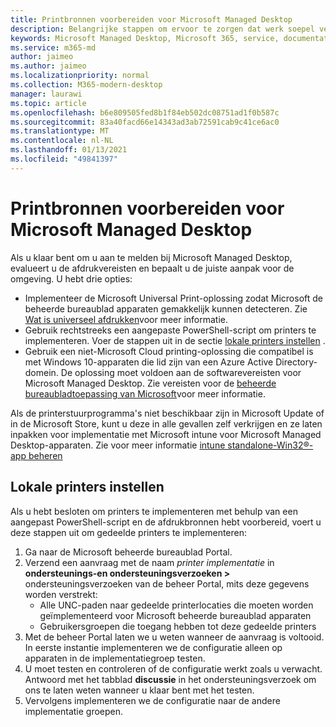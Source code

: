 ```yaml
---
title: Printbronnen voorbereiden voor Microsoft Managed Desktop
description: Belangrijke stappen om ervoor te zorgen dat werk soepel verloopt
keywords: Microsoft Managed Desktop, Microsoft 365, service, documentatie
ms.service: m365-md
author: jaimeo
ms.author: jaimeo
ms.localizationpriority: normal
ms.collection: M365-modern-desktop
manager: laurawi
ms.topic: article
ms.openlocfilehash: b6e809505fed8b1f84eb502dc08751ad1f0b587c
ms.sourcegitcommit: 83a40facd66e14343ad3ab72591cab9c41ce6ac0
ms.translationtype: MT
ms.contentlocale: nl-NL
ms.lasthandoff: 01/13/2021
ms.locfileid: "49841397"
---
```

# <a name="prepare-printing-resources-for-microsoft-managed-desktop"></a>Printbronnen voorbereiden voor Microsoft Managed Desktop

Als u klaar bent om u aan te melden bij Microsoft Managed Desktop, evalueert u de afdrukvereisten en bepaalt u de juiste aanpak voor de omgeving. U hebt drie opties:
 
- Implementeer de Microsoft Universal Print-oplossing zodat Microsoft de beheerde bureaublad apparaten gemakkelijk kunnen detecteren. Zie [Wat is universeel afdrukken](https://docs.microsoft.com/universal-print/fundamentals/universal-print-whatis)voor meer informatie.
- Gebruik rechtstreeks een aangepaste PowerShell-script om printers te implementeren. Voer de stappen uit in de sectie [lokale printers instellen](#set-up-local-printers) .
- Gebruik een niet-Microsoft Cloud printing-oplossing die compatibel is met Windows 10-apparaten die lid zijn van een Azure Active Directory-domein. De oplossing moet voldoen aan de softwarevereisten voor Microsoft Managed Desktop. Zie vereisten voor de [beheerde bureaubladtoepassing van Microsoft](../service-description/mmd-app-requirements.md)voor meer informatie.
 
Als de printerstuurprogramma's niet beschikbaar zijn in Microsoft Update of in de Microsoft Store, kunt u deze in alle gevallen zelf verkrijgen en ze laten inpakken voor implementatie met Microsoft intune voor Microsoft Managed Desktop-apparaten. Zie voor meer informatie [intune standalone-Win32®-app beheren](https://docs.microsoft.com/mem/intune/apps/apps-win32-app-management)

## <a name="set-up-local-printers"></a>Lokale printers instellen

Als u hebt besloten om printers te implementeren met behulp van een aangepast PowerShell-script en de afdrukbronnen hebt voorbereid, voert u deze stappen uit om gedeelde printers te implementeren:

1.  Ga naar de Microsoft beheerde bureaublad Portal.
2.  Verzend een aanvraag met de naam *printer implementatie* in **ondersteunings-en ondersteuningsverzoeken >** ondersteuningsverzoeken van de beheer Portal, mits deze gegevens worden verstrekt:
    - Alle UNC-paden naar gedeelde printerlocaties die moeten worden geïmplementeerd voor Microsoft beheerde bureaublad apparaten
    - Gebruikersgroepen die toegang hebben tot deze gedeelde printers
3.  Met de beheer Portal laten we u weten wanneer de aanvraag is voltooid. In eerste instantie implementeren we de configuratie alleen op apparaten in de implementatiegroep testen.
4.  U moet testen en controleren of de configuratie werkt zoals u verwacht. Antwoord met het tabblad **discussie** in het ondersteuningsverzoek om ons te laten weten wanneer u klaar bent met het testen.
5.  Vervolgens implementeren we de configuratie naar de andere implementatie groepen.

